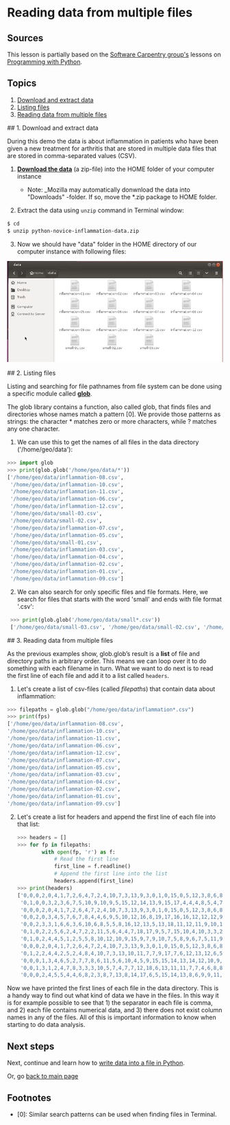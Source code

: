 # Reading data from multiple files

## Sources

This lesson is partially based on the [Software Carpentry group's](http://software-carpentry.org/) lessons on [Programming with Python](http://swcarpentry.github.io/python-novice-inflammation/).

## Topics

 1. [Download and extract data](#download)
 2. [Listing files](#list-files)
 3. [Reading data from multiple files](#read-multiple)
 
##<a name="download"></a> 1. Download and extract data

During this demo the data is about inflammation in patients who have been given a new treatment for arthritis that are stored in multiple data files that 
are stored in comma-separated values (CSV).
 
1. **<a href="https://github.com/Python-for-geo-people/Lesson-5-Reading-Writing/raw/master/Data/python-novice-inflammation-data.zip">Download the data</a>** (a zip-file) into the HOME folder of your computer instance
    - Note: _Mozilla may automatically donwnload the data into "Downloads" -folder. If so, move the *.zip package to HOME folder.  

2. Extract the data using `unzip` command in Terminal window:

  ```bash
  $ cd
  $ unzip python-novice-inflammation-data.zip 
  ```
3. Now we should have "data" folder in the HOME directory of our computer instance with following files:

 ![Data Folder](../img/data-folder.PNG)

##<a name="list-files"></a> 2. Listing files 

Listing and searching for file pathnames from file system can be done using a specific module called **[glob](https://docs.python.org/3/library/glob.html)**.
 
The glob library contains a function, also called glob, that finds files and directories whose names match a pattern \[0\]. 
We provide those patterns as strings: the character * matches zero or more characters, while ? matches any one character. 

1. We can use this to get the names of all files in the data directory ('/home/geo/data'):

  ```python
  >>> import glob
  >>> print(glob.glob('/home/geo/data/*'))
  ['/home/geo/data/inflammation-08.csv',
   '/home/geo/data/inflammation-10.csv',
   '/home/geo/data/inflammation-11.csv',
   '/home/geo/data/inflammation-06.csv',
   '/home/geo/data/inflammation-12.csv',
   '/home/geo/data/small-03.csv',
   '/home/geo/data/small-02.csv',
   '/home/geo/data/inflammation-07.csv',
   '/home/geo/data/inflammation-05.csv',
   '/home/geo/data/small-01.csv',
   '/home/geo/data/inflammation-03.csv',
   '/home/geo/data/inflammation-04.csv',
   '/home/geo/data/inflammation-02.csv',
   '/home/geo/data/inflammation-01.csv',
   '/home/geo/data/inflammation-09.csv']
  ```
  
2. We can also search for only specific files and file formats. Here, we search for files that starts with the word 'small' and ends with file format '.csv':
 
 ```python
  >>> print(glob.glob('/home/geo/data/small*.csv'))
  ['/home/geo/data/small-03.csv', '/home/geo/data/small-02.csv', '/home/geo/data/small-01.csv']
 ```

##<a name="read-multiple"></a> 3. Reading data from multiple files

As the previous examples show, glob.glob’s result is a **list** of file and directory paths in arbitrary order. This means we can loop over it to do something with each filename in turn. 
What we want to do next is to read the first line of each file and add it to a list called `headers`.
 
1. Let's create a list of csv-files (called _filepaths_) that contain data about inflammation:

  ```python
  >>> filepaths = glob.glob("/home/geo/data/inflammation*.csv")
  >>> print(fps)
  ['/home/geo/data/inflammation-08.csv', 
  '/home/geo/data/inflammation-10.csv', 
  '/home/geo/data/inflammation-11.csv', 
  '/home/geo/data/inflammation-06.csv', 
  '/home/geo/data/inflammation-12.csv', 
  '/home/geo/data/inflammation-07.csv', 
  '/home/geo/data/inflammation-05.csv', 
  '/home/geo/data/inflammation-03.csv', 
  '/home/geo/data/inflammation-04.csv', 
  '/home/geo/data/inflammation-02.csv', 
  '/home/geo/data/inflammation-01.csv', 
  '/home/geo/data/inflammation-09.csv']
  ```
  
2. Let's create a list for headers and append the first line of each file into that list:

   ```python
   >>> headers = []
   >>> for fp in filepaths:
           with open(fp, 'r') as f:
               # Read the first line
               first_line = f.readline()
               # Append the first line into the list
               headers.append(first_line)
   >>> print(headers)
   ['0,0,0,2,0,4,1,7,2,6,4,7,2,4,10,7,3,13,9,3,0,1,0,15,0,5,12,3,8,6,8,6,4,3,3,2,0,0,0,0\n',
    '0,1,0,0,3,2,3,6,7,5,10,9,10,9,5,15,12,14,13,9,15,17,4,4,4,8,5,4,7,10,3,4,4,1,1,3,1,3,0,0\n',
    '0,0,0,2,0,4,1,7,2,6,4,7,2,4,10,7,3,13,9,3,0,1,0,15,0,5,12,3,8,6,8,6,4,3,3,2,0,0,0,0\n',
    '0,0,2,0,3,4,5,7,6,7,8,4,4,6,9,5,10,12,16,8,19,17,16,16,12,12,12,9,8,4,2,8,3,5,6,3,2,2,0,0\n',
    '0,0,2,3,3,1,6,6,3,6,10,6,8,5,5,8,16,12,13,5,13,18,11,12,11,9,10,13,9,4,4,7,7,3,1,5,3,1,1,1\n',
    '0,1,0,2,2,5,6,2,4,7,2,2,11,5,6,4,4,7,18,17,9,5,7,15,10,4,10,3,3,2,3,4,3,7,3,3,4,1,1,1\n',
    '0,1,0,2,4,4,5,1,2,5,5,8,10,12,10,9,15,9,7,9,10,7,5,8,9,6,7,5,11,9,3,8,6,7,5,1,3,0,2,1\n',
    '0,0,0,2,0,4,1,7,2,6,4,7,2,4,10,7,3,13,9,3,0,1,0,15,0,5,12,3,8,6,8,6,4,3,3,2,0,0,0,0\n',
    '0,1,2,2,4,4,2,5,2,4,8,4,10,7,3,13,10,11,7,7,9,17,7,6,12,13,12,6,5,4,8,6,7,3,5,1,1,0,1,0\n',
    '0,0,0,1,3,4,6,5,2,7,7,8,6,11,5,6,10,4,5,9,15,15,14,13,14,12,10,9,8,8,6,6,6,6,5,4,2,1,1,0\n',
    '0,0,1,3,1,2,4,7,8,3,3,3,10,5,7,4,7,7,12,18,6,13,11,11,7,7,4,6,8,8,4,4,5,7,3,4,2,3,0,0\n',
    '0,0,0,2,4,5,5,4,4,6,8,2,3,8,7,13,8,14,17,6,5,15,14,13,8,6,9,9,11,10,3,5,3,1,5,4,4,3,2,1\n']
   ```

Now we have printed the first lines of each file in the data directory. This is a handy way to find out what kind of data we have in the files. In this way
it is for example possible to see that 1) the separator in each file is comma, and 2) each file contains numerical data, 
and 3) there does not exist column names in any of the files. All of this is important information to know when starting to do data analysis.  

## Next steps

Next, continue and learn how to [write data into a file in Python](writing-to-file.md).
 
Or, go [back to main page](../README.md)

## Footnotes

- \[0\]: Similar search patterns can be used when finding files in Terminal.
